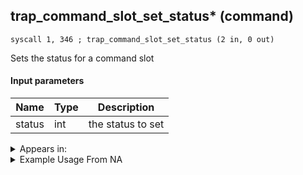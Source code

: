 ## trap_command_slot_set_status* (command)

`syscall 1, 346 ; trap_command_slot_set_status (2 in, 0 out)`

Sets the status for a command slot

#### Input parameters
| Name | Type | Description
|------|------|------------
| status   | int   | the status to set




<details>
	<summary>Appears in:</summary>

</details>

<details>
	<summary>Example Usage From NA</summary>
```

```
</details>


